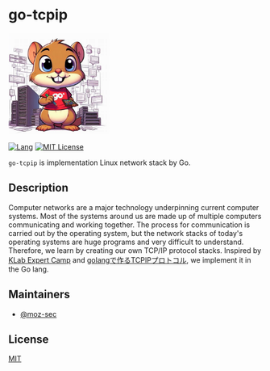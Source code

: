 <div aline="center">

# go-tcpip

<img src="https://github.com/moz-sec/go-tcpip/blob/main/logo/image.png" width="200">

[![Lang](https://img.shields.io/badge/Go-1.22.1+-blue.svg?logo=go)](https://go.dev/)
[![MIT License](https://img.shields.io/badge/License-MIT-green.svg)](https://choosealicense.com/licenses/mit/)

`go-tcpip` is implementation Linux network stack by Go.

</div>

## Description

Computer networks are a major technology underpinning current computer systems.
Most of the systems around us are made up of multiple computers communicating and working together.
The process for communication is carried out by the operating system, but the network stacks of today's operating systems are huge programs and very difficult to understand.
Therefore, we learn by creating our own TCP/IP protocol stacks.
Inspired by [KLab Expert Camp](https://drive.google.com/drive/folders/1k2vymbC3vUk5CTJbay4LLEdZ9HemIpZe) and [golangで作るTCPIPプロトコル](https://zenn.dev/satoken/articles/golang-tcpip#%E3%82%AA%E3%83%AC%E3%82%AA%E3%83%AC%E3%83%8F%E3%83%B3%E3%83%89%E3%82%B7%E3%82%A7%E3%82%A4%E3%82%AF-%2B-%E3%82%AA%E3%83%AC%E3%82%AA%E3%83%AChttp%E3%80%81%E3%81%9D%E3%81%AE%E7%B5%90%E6%9C%AB%E3%81%AF%E3%81%84%E3%81%8B%E3%81%AB), we implement it in the Go lang.

## Maintainers

- [@moz-sec](https://github.com/moz-sec)

## License

[MIT](https://github.com/moz-sec/unicom/blob/main/LICENSE)
